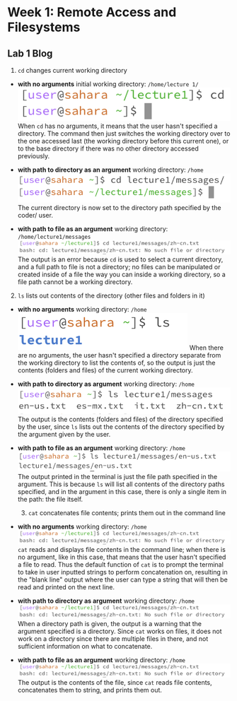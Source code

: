 # Week 1: Remote Access and Filesystems
## Lab 1 Blog
1.  `cd` changes current working directory
- **with no arguments**
  initial working directory: `/home/lecture 1/` \
  ![Image](cdnoargs.png)
  When `cd` has no arguments, it means that the user hasn't specified a directory. The command then just switches the working directory over to the one accessed last (the working directory before this current one), or to the base directory if there was no other directory accessed previously.

- **with path to directory as an argument**
  working directory: `/home`
  ![Image](cdtodirectory.png)
  The current directory is now set to the directory path specified by the coder/ user.
  
- **with path to file as an argument**
  working directory: `/home/lecture1/messages` \
  ![Image](cdfilename.png)
  The output is an error because `cd` is used to select a current directory, and a full path to file is not a directory; no files can be manipulated or created inside of a file the way you can inside a working directory, so a file path cannot be a working directory.

2. `ls` lists out contents of the directory (other files and folders in it)
- **with no arguments**
  working directory: `/home`\
  ![Image](lsnoargs.png)
  When there are no arguments, the user hasn't specified a directory separate from the working directory to list the contents of, so the output is just the contents (folders and files) of the current working directory.

- **with path to directory as argument**
  working directory: `/home`\
  ![Image](lstodirectory.png)
  The output is the contents (folders and files) of the directory specified by the user, since `ls` lists out the contents of the directory specified by the argument given by the user.

- **with path to file as an argument**
  working directory: `/home`\
  ![Image](lsfilepath.png)
  The output printed in the terminal is just the file path specified in the argument. This is because `ls` will list all contents of the directory paths specified, and in the argument in this case, there is only a single item in the path: the file itself. 
  
  3. `cat` concatenates file contents; prints them out in the command line
- **with no arguments**
  working directory: `/home`\
  ![Image](cdfilename.png)
  `cat` reads and displays file contents in the command line; when there is no argument, like in this case, that means that the user hasn't specified a file to read. Thus the default function of `cat` is to prompt the terminal to take in user inputted strings to perform concatenation on, resulting in the "blank line" output where the user can type a string that will then be read and printed on the next line.

- **with path to directory as argument**
  working directory: `/home`\
  ![Image](cdfilename.png)
  When a directory path is given, the output is a warning that the argument specified is a directory. Since `cat` works on files, it does not work on a directory since there are multiple files in there, and not sufficient information on what to concatenate.

- **with path to file as an argument**
  working directory: `/home`\
  ![Image](cdfilename.png)
  The output is the contents of the file, since `cat` reads file contents, concatenates them to string, and prints them out.
